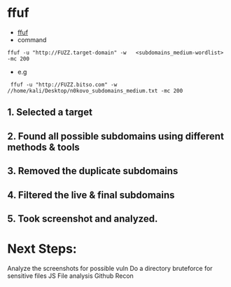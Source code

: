 # ffuf
- [ffuf](https://github.com/ffuf/ffuf.git)
- command
```
ffuf -u "http://FUZZ.target-domain" -w   <subdomains_medium-wordlist> -mc 200
```
- e.g
```
 ffuf -u "http://FUZZ.bitso.com" -w  //home/kali/Desktop/n0kovo_subdomains_medium.txt -mc 200

```


## 1. Selected a target
## 2. Found all possible subdomains using different methods & tools
## 3. Removed the duplicate subdomains
## 4. Filtered the live & final subdomains
## 5. Took screenshot and analyzed.

# Next Steps:
Analyze the screenshots for possible vuln
Do a directory bruteforce for sensitive files
JS File analysis
Github Recon
